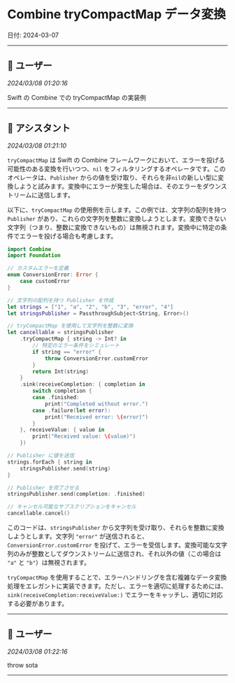 # Combine tryCompactMap データ変換

日付: 2024-03-07

---

## 👤 ユーザー
*2024/03/08 01:20:16*

Swift の Combine での tryCompactMap の実装例

---

## 🤖 アシスタント
*2024/03/08 01:21:10*

`tryCompactMap` は Swift の Combine フレームワークにおいて、エラーを投げる可能性のある変換を行いつつ、`nil` をフィルタリングするオペレータです。このオペレータは、`Publisher` からの値を受け取り、それらを非`nil`の新しい型に変換しようと試みます。変換中にエラーが発生した場合は、そのエラーをダウンストリームに送信します。

以下に、`tryCompactMap` の使用例を示します。この例では、文字列の配列を持つ `Publisher` があり、これらの文字列を整数に変換しようとします。変換できない文字列（つまり、整数に変換できないもの）は無視されます。変換中に特定の条件でエラーを投げる場合も考慮します。

```swift
import Combine
import Foundation

// カスタムエラーを定義
enum ConversionError: Error {
    case customError
}

// 文字列の配列を持つ Publisher を作成
let strings = ["1", "a", "2", "b", "3", "error", "4"]
let stringsPublisher = PassthroughSubject<String, Error>()

// tryCompactMap を使用して文字列を整数に変換
let cancellable = stringsPublisher
    .tryCompactMap { string -> Int? in
        // 特定のエラー条件をシミュレート
        if string == "error" {
            throw ConversionError.customError
        }
        return Int(string)
    }
    .sink(receiveCompletion: { completion in
        switch completion {
        case .finished:
            print("Completed without error.")
        case .failure(let error):
            print("Received error: \(error)")
        }
    }, receiveValue: { value in
        print("Received value: \(value)")
    })

// Publisher に値を送信
strings.forEach { string in
    stringsPublisher.send(string)
}

// Publisher を完了させる
stringsPublisher.send(completion: .finished)

// キャンセル可能なサブスクリプションをキャンセル
cancellable.cancel()
```

このコードは、`stringsPublisher` から文字列を受け取り、それらを整数に変換しようとします。文字列 `"error"` が送信されると、`ConversionError.customError` を投げて、エラーを受信します。変換可能な文字列のみが整数としてダウンストリームに送信され、それ以外の値（この場合は `"a"` と `"b"`）は無視されます。

`tryCompactMap` を使用することで、エラーハンドリングを含む複雑なデータ変換処理をエレガントに実装できます。ただし、エラーを適切に処理するためには、`sink(receiveCompletion:receiveValue:)` でエラーをキャッチし、適切に対応する必要があります。

---

## 👤 ユーザー
*2024/03/08 01:22:16*

throw sota

---
